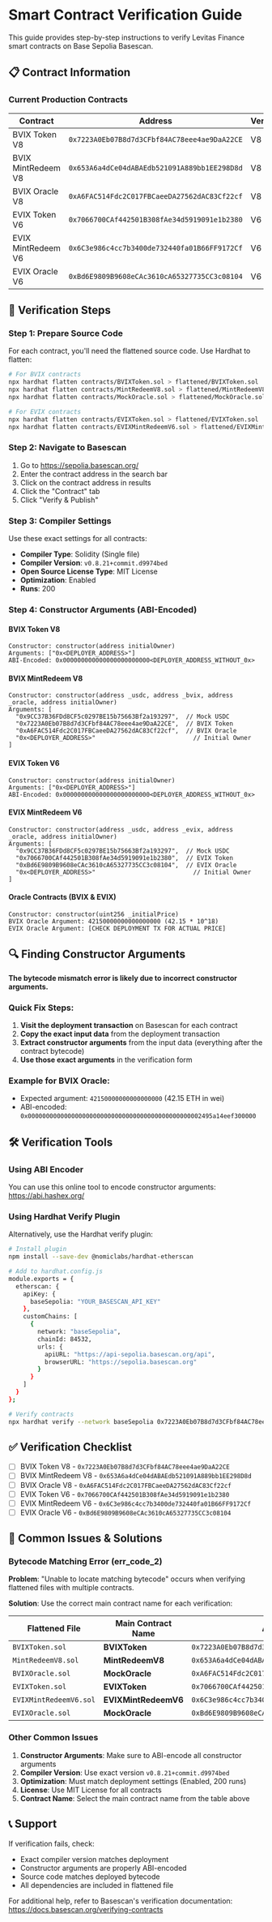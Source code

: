 # Smart Contract Verification Guide

This guide provides step-by-step instructions to verify Levitas Finance smart contracts on Base Sepolia Basescan.

## 📋 Contract Information

### Current Production Contracts

| Contract | Address | Version | Compiler |
|----------|---------|---------|----------|
| BVIX Token V8 | `0x7223A0Eb07B8d7d3CFbf84AC78eee4ae9DaA22CE` | V8 | 0.8.19 |
| BVIX MintRedeem V8 | `0x653A6a4dCe04dABAEdb521091A889bb1EE298D8d` | V8 | 0.8.19 |
| BVIX Oracle V8 | `0xA6FAC514Fdc2C017FBCaeeDA27562dAC83Cf22cf` | V8 | 0.8.19 |
| EVIX Token V6 | `0x7066700CAf442501B308fAe34d5919091e1b2380` | V6 | 0.8.19 |
| EVIX MintRedeem V6 | `0x6C3e986c4cc7b3400de732440fa01B66FF9172Cf` | V6 | 0.8.19 |
| EVIX Oracle V6 | `0xBd6E9809B9608eCAc3610cA65327735CC3c08104` | V6 | 0.8.19 |

## 🔧 Verification Steps

### Step 1: Prepare Source Code

For each contract, you'll need the flattened source code. Use Hardhat to flatten:

```bash
# For BVIX contracts
npx hardhat flatten contracts/BVIXToken.sol > flattened/BVIXToken.sol
npx hardhat flatten contracts/MintRedeemV8.sol > flattened/MintRedeemV8.sol
npx hardhat flatten contracts/MockOracle.sol > flattened/MockOracle.sol

# For EVIX contracts  
npx hardhat flatten contracts/EVIXToken.sol > flattened/EVIXToken.sol
npx hardhat flatten contracts/EVIXMintRedeemV6.sol > flattened/EVIXMintRedeemV6.sol
```

### Step 2: Navigate to Basescan

1. Go to https://sepolia.basescan.org/
2. Enter the contract address in the search bar
3. Click on the contract address in results
4. Click the "Contract" tab
5. Click "Verify & Publish"

### Step 3: Compiler Settings

Use these exact settings for all contracts:

- **Compiler Type**: Solidity (Single file)
- **Compiler Version**: `v0.8.21+commit.d9974bed`
- **Open Source License Type**: MIT License
- **Optimization**: Enabled
- **Runs**: 200

### Step 4: Constructor Arguments (ABI-Encoded)

#### BVIX Token V8
```
Constructor: constructor(address initialOwner)
Arguments: ["0x<DEPLOYER_ADDRESS>"]
ABI-Encoded: 0x000000000000000000000000<DEPLOYER_ADDRESS_WITHOUT_0x>
```

#### BVIX MintRedeem V8
```
Constructor: constructor(address _usdc, address _bvix, address _oracle, address initialOwner)
Arguments: [
  "0x9CC37B36FDd8CF5c0297BE15b75663Bf2a193297",  // Mock USDC
  "0x7223A0Eb07B8d7d3CFbf84AC78eee4ae9DaA22CE",  // BVIX Token
  "0xA6FAC514Fdc2C017FBCaeeDA27562dAC83Cf22cf",  // BVIX Oracle  
  "0x<DEPLOYER_ADDRESS>"                           // Initial Owner
]
```

#### EVIX Token V6
```
Constructor: constructor(address initialOwner)
Arguments: ["0x<DEPLOYER_ADDRESS>"]
ABI-Encoded: 0x000000000000000000000000<DEPLOYER_ADDRESS_WITHOUT_0x>
```

#### EVIX MintRedeem V6
```
Constructor: constructor(address _usdc, address _evix, address _oracle, address initialOwner)
Arguments: [
  "0x9CC37B36FDd8CF5c0297BE15b75663Bf2a193297",  // Mock USDC
  "0x7066700CAf442501B308fAe34d5919091e1b2380",  // EVIX Token
  "0xBd6E9809B9608eCAc3610cA65327735CC3c08104",  // EVIX Oracle
  "0x<DEPLOYER_ADDRESS>"                           // Initial Owner
]
```

#### Oracle Contracts (BVIX & EVIX)
```
Constructor: constructor(uint256 _initialPrice)
BVIX Oracle Argument: 42150000000000000000 (42.15 * 10^18)
EVIX Oracle Argument: [CHECK DEPLOYMENT TX FOR ACTUAL PRICE]
```

## 🔍 Finding Constructor Arguments

**The bytecode mismatch error is likely due to incorrect constructor arguments.** 

### Quick Fix Steps:
1. **Visit the deployment transaction** on Basescan for each contract
2. **Copy the exact input data** from the deployment transaction  
3. **Extract constructor arguments** from the input data (everything after the contract bytecode)
4. **Use those exact arguments** in the verification form

### Example for BVIX Oracle:
- Expected argument: `42150000000000000000` (42.15 ETH in wei)
- ABI-encoded: `0x000000000000000000000000000000000000000000000002495a14eef300000`

## 🛠️ Verification Tools

### Using ABI Encoder
You can use this online tool to encode constructor arguments:
https://abi.hashex.org/

### Using Hardhat Verify Plugin
Alternatively, use the Hardhat verify plugin:

```bash
# Install plugin
npm install --save-dev @nomiclabs/hardhat-etherscan

# Add to hardhat.config.js
module.exports = {
  etherscan: {
    apiKey: {
      baseSepolia: "YOUR_BASESCAN_API_KEY"
    },
    customChains: [
      {
        network: "baseSepolia",
        chainId: 84532,
        urls: {
          apiURL: "https://api-sepolia.basescan.org/api",
          browserURL: "https://sepolia.basescan.org"
        }
      }
    ]
  }
};

# Verify contracts
npx hardhat verify --network baseSepolia 0x7223A0Eb07B8d7d3CFbf84AC78eee4ae9DaA22CE "0x<DEPLOYER_ADDRESS>"
```

## ✅ Verification Checklist

- [ ] BVIX Token V8 - `0x7223A0Eb07B8d7d3CFbf84AC78eee4ae9DaA22CE`
- [ ] BVIX MintRedeem V8 - `0x653A6a4dCe04dABAEdb521091A889bb1EE298D8d`
- [ ] BVIX Oracle V8 - `0xA6FAC514Fdc2C017FBCaeeDA27562dAC83Cf22cf`
- [ ] EVIX Token V6 - `0x7066700CAf442501B308fAe34d5919091e1b2380`
- [ ] EVIX MintRedeem V6 - `0x6C3e986c4cc7b3400de732440fa01B66FF9172Cf`
- [ ] EVIX Oracle V6 - `0xBd6E9809B9608eCAc3610cA65327735CC3c08104`

## 🚨 Common Issues & Solutions

### Bytecode Matching Error (err_code_2)

**Problem**: "Unable to locate matching bytecode" occurs when verifying flattened files with multiple contracts.

**Solution**: Use the correct main contract name for each verification:

| Flattened File | Main Contract Name | Address |
|---|---|---|
| `BVIXToken.sol` | **BVIXToken** | `0x7223A0Eb07B8d7d3CFbf84AC78eee4ae9DaA22CE` |
| `MintRedeemV8.sol` | **MintRedeemV8** | `0x653A6a4dCe04dABAEdb521091A889bb1EE298D8d` |
| `BVIXOracle.sol` | **MockOracle** | `0xA6FAC514Fdc2C017FBCaeeDA27562dAC83Cf22cf` |
| `EVIXToken.sol` | **EVIXToken** | `0x7066700CAf442501B308fAe34d5919091e1b2380` |
| `EVIXMintRedeemV6.sol` | **EVIXMintRedeemV6** | `0x6C3e986c4cc7b3400de732440fa01B66FF9172Cf` |
| `EVIXOracle.sol` | **MockOracle** | `0xBd6E9809B9608eCAc3610cA65327735CC3c08104` |

### Other Common Issues

1. **Constructor Arguments**: Make sure to ABI-encode all constructor arguments
2. **Compiler Version**: Use exact version `v0.8.21+commit.d9974bed`
3. **Optimization**: Must match deployment settings (Enabled, 200 runs)
4. **License**: Use MIT License for all contracts
5. **Contract Name**: Select the main contract name from the table above

## 📞 Support

If verification fails, check:
- Exact compiler version matches deployment
- Constructor arguments are properly ABI-encoded  
- Source code matches deployed bytecode
- All dependencies are included in flattened file

For additional help, refer to Basescan's verification documentation: https://docs.basescan.org/verifying-contracts